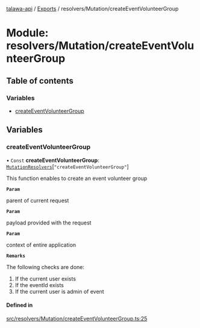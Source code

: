 [talawa-api](../README.md) / [Exports](../modules.md) / resolvers/Mutation/createEventVolunteerGroup

# Module: resolvers/Mutation/createEventVolunteerGroup

## Table of contents

### Variables

- [createEventVolunteerGroup](resolvers_Mutation_createEventVolunteerGroup.md#createeventvolunteergroup)

## Variables

### createEventVolunteerGroup

• `Const` **createEventVolunteerGroup**: [`MutationResolvers`](types_generatedGraphQLTypes.md#mutationresolvers)[``"createEventVolunteerGroup"``]

This function enables to create an event volunteer group

**`Param`**

parent of current request

**`Param`**

payload provided with the request

**`Param`**

context of entire application

**`Remarks`**

The following checks are done:
1. If the current user exists
2. If the eventId exists
3. If the current user is admin of event

#### Defined in

[src/resolvers/Mutation/createEventVolunteerGroup.ts:25](https://github.com/PalisadoesFoundation/talawa-api/blob/636e51c/src/resolvers/Mutation/createEventVolunteerGroup.ts#L25)
